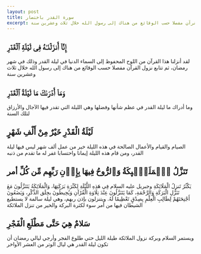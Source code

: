 ```yaml
---
layout: post
title: سورة القدر باختصار
excerpt: لقد أنزلنا هذا القرآن من اللوح المحفوظ إلى السماء الدنيا في ليلة القدر وذلك في شهر رمضان، ثم تتابع نزول القرآن مفصلا حسب الوقائع من هناك إلى رسول الله خلال ثلاث وعشرين سنة
---
```


## إِنَّاۤ أَنزَلۡنَـٰهُ فِی لَیۡلَةِ ٱلۡقَدۡرِ
لقد أنزلنا هذا القرآن من اللوح المحفوظ إلى السماء الدنيا في ليلة القدر وذلك في شهر رمضان، ثم تتابع نزول القرآن مفصلا حسب الوقائع من هناك إلى رسول الله خلال ثلاث وعشرين سنة

## وَمَاۤ أَدۡرَىٰكَ مَا لَیۡلَةُ ٱلۡقَدۡرِ
وما أدراك ما ليلة القدر في عظم شأنها وفضلها وهي الليلة التي تقدر فيها الآجال والأرزاق  لتلك السنة

## لَيْلَةُ الْقَدْرِ خَيْرٌ مِنْ أَلْفِ شَهْرٍ
الصيام والقيام والأعمال الصالحة في هذه الليلة خير من عمل ألف شهر ليس فيها ليلة القدر، ومن قام هذه الليلة إيمانا واحتسابا غفر له ما تقدم من ذنبه

## تَنَزَّلُ ٱلۡمَلَـٰۤىِٕكَةُ وَٱلرُّوحُ فِیهَا بِإِذۡنِ رَبِّهِم مِّن كُلِّ أمر
يَكْثُرُ تَنزلُ الْمَلَائِكَةِ وجبريل عليه السلام فِي هَذِهِ اللَّيْلَةِ لِكَثْرَةِ بَرَكَتِهَا، وَالْمَلَائِكَةُ يَتَنَزَّلُونَ مَعَ تَنَزُّلِ الْبَرَكَةِ وَالرَّحْمَةِ، كَمَا يَتَنَزَّلُونَ عِنْدَ تِلَاوَةِ الْقُرْآنِ وَيُحِيطُونَ بحِلَق الذِّكْرِ، وَيَضَعُونَ أَجْنِحَتَهُمْ لِطَالِبِ الْعِلْمِ بِصِدْقٍ تَعْظِيمًا لَهُ. ويتنزلون بإذن ربهم، وهي ليلة سالمة لا يستطيع الشيطان فيها من أمر سوء لكثرة البركة والخير من تنزل الملائكة

## سَلامٌ هِيَ حَتَّى مَطْلَعِ الْفَجْرِ 
ويستمر السلام وبركة نزول الملائكة طيلة الليل حتي طلوع الفجر وأرجي ليالي رمضان أن تكون ليلة القدر هي ليال الوتر من العشر الأواخر

